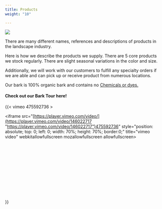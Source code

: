 ```yaml
---
title: Products
weight: "10"

---
```

![](/imgs/products-five-barks.jpg)

There are many different names, references and descriptions of products in the landscape industry.

Here is how we describe the products we supply. There are 5 core products we stock regularly. There are slight seasonal variations in the color and size.

Additionally, we will work with our customers to fulfill any specialty orders if we are able and can pick up or receive product from numerous locations.

Our bark is 100% organic bark and contains no [Chemicals or dyes. ]()

#### Check out our Bark Tour here!

{{< vimeo 475592736 > <div style="position: relative; padding-bottom: 56.25%; height: 0; overflow: hidden;"> <iframe src="[https://player.vimeo.com/video/](https://player.vimeo.com/video/146022717 "https://player.vimeo.com/video/146022717")475592736" style="position: absolute; top: 0; left: 0; width: 70%; height: 70%; border:0;" title="vimeo video" webkitallowfullscreen mozallowfullscreen allowfullscreen></iframe> </div>}}